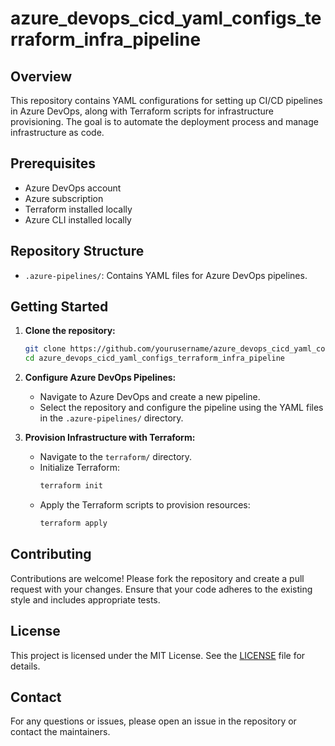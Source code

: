 # azure_devops_cicd_yaml_configs_terraform_infra_pipeline
## Overview

This repository contains YAML configurations for setting up CI/CD pipelines in Azure DevOps, along with Terraform scripts for infrastructure provisioning. The goal is to automate the deployment process and manage infrastructure as code.

## Prerequisites

- Azure DevOps account
- Azure subscription
- Terraform installed locally
- Azure CLI installed locally

## Repository Structure

- `.azure-pipelines/`: Contains YAML files for Azure DevOps pipelines.

## Getting Started

1. **Clone the repository:**
    ```sh
    git clone https://github.com/yourusername/azure_devops_cicd_yaml_configs_terraform_infra_pipeline.git
    cd azure_devops_cicd_yaml_configs_terraform_infra_pipeline
    ```

2. **Configure Azure DevOps Pipelines:**
    - Navigate to Azure DevOps and create a new pipeline.
    - Select the repository and configure the pipeline using the YAML files in the `.azure-pipelines/` directory.

3. **Provision Infrastructure with Terraform:**
    - Navigate to the `terraform/` directory.
    - Initialize Terraform:
      ```sh
      terraform init
      ```
    - Apply the Terraform scripts to provision resources:
      ```sh
      terraform apply
      ```

## Contributing

Contributions are welcome! Please fork the repository and create a pull request with your changes. Ensure that your code adheres to the existing style and includes appropriate tests.

## License

This project is licensed under the MIT License. See the [LICENSE](LICENSE) file for details.

## Contact

For any questions or issues, please open an issue in the repository or contact the maintainers.
